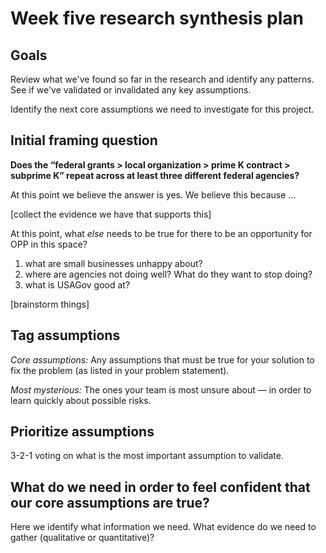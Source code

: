 # Week five research synthesis plan

## Goals 

Review what we've found so far in the research and identify any patterns. See if we've validated or invalidated any key assumptions.

Identify the next core assumptions we need to investigate for this project.  

## Initial framing question

**Does the “federal grants > local organization > prime K contract > subprime K” repeat across at least three different federal agencies?**

At this point we believe the answer is yes. We believe this because …

[collect the evidence we have that supports this]

At this point, what _else_ needs to be true for there to be an opportunity for OPP in this space? 
1. what are small businesses unhappy about? 
2. where are agencies not doing well? What do they want to stop doing? 
3. what is USAGov good at? 

[brainstorm things]

## Tag assumptions

*Core assumptions:* Any assumptions that must be true for your solution to fix the problem (as listed in your problem statement).

*Most mysterious:* The ones your team is most unsure about — in order to learn quickly about possible risks.  

## Prioritize assumptions

3-2-1 voting on what is the most important assumption to validate. 

## What do we need in order to feel confident that our core assumptions are true? 

Here we identify what information we need. What evidence do we need to gather (qualitative or quantitative)? 

